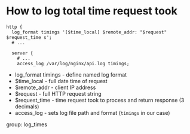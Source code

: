 # How to log total time request took

```nginx
http {
  log_format timings '[$time_local] $remote_addr: "$request" $request_time s';
  # ...
  
  server {
    # ...
    access_log /var/log/nginx/api.log timings;
```

- log_format timings - define named log format
- $time_local - full date time of request
- $remote_addr - client IP address
- $request - full HTTP request string
- $request_time - time request took to process and return response (3 decimals)
- access_log - sets log file path and format (```timings``` in our case)

group: log_times
